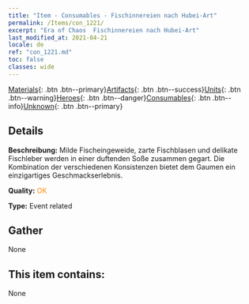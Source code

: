 ```yaml
---
title: "Item - Consumables - Fischinnereien nach Hubei-Art"
permalink: /Items/con_1221/
excerpt: "Era of Chaos  Fischinnereien nach Hubei-Art"
last_modified_at: 2021-04-21
locale: de
ref: "con_1221.md"
toc: false
classes: wide
---
```

 [Materials](/de/Items/){: .btn .btn--primary}[Artifacts](/de/Items/Artifacts/){: .btn .btn--success}[Units](/de/Items/Units/){: .btn .btn--warning}[Heroes](/de/Items/Heroes/){: .btn .btn--danger}[Consumables](/de/Items/Consumables/){: .btn .btn--info}[Unknown](/de/Items/Unknown/){: .btn .btn--primary}

## Details
 **Beschreibung:** Milde Fischeingeweide, zarte Fischblasen und delikate Fischleber werden in einer duftenden Soße zusammen gegart. Die Kombination der verschiedenen Konsistenzen bietet dem Gaumen ein einzigartiges Geschmackserlebnis.

 **Quality:** <span style="color: #FF8C00">OK</span>

 **Type:** Event related

## Gather

  None

## This item contains:

  None

